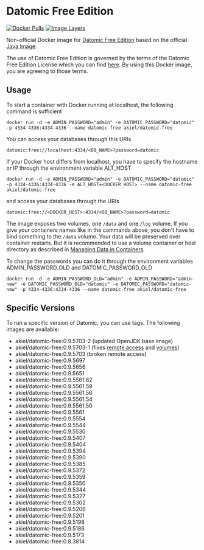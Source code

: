 # Datomic Free Edition

[![Docker Pulls](https://img.shields.io/docker/pulls/akiel/datomic-free.svg)](https://hub.docker.com/r/akiel/datomic-free/)
[![Image Layers](https://images.microbadger.com/badges/image/akiel/datomic-free.svg)](https://microbadger.com/images/akiel/datomic-free)

Non-official Docker image for [Datomic Free Edition][1] based on the official
[Java Image][2].

The use of Datomic Free Edition is governed by the terms of the Datomic Free 
Edition License which you can find [here][3]. By using this Docker image, you 
are agreeing to those terms.

## Usage

To start a container with Docker running at localhost, the following command
is sufficient

    docker run -d -e ADMIN_PASSWORD="admin" -e DATOMIC_PASSWORD="datomic" -p 4334-4336:4334-4336 --name datomic-free akiel/datomic-free

You can access your databases through this URIs

    datomic:free://localhost:4334/<DB_NAME>?password=datomic

If your Docker host differs from localhost, you have to specify the hostname or
IP through the environment variable ALT_HOST

    docker run -d -e ADMIN_PASSWORD="admin" -e DATOMIC_PASSWORD="datomic" -p 4334-4336:4334-4336 -e ALT_HOST=<DOCKER_HOST> --name datomic-free akiel/datomic-free

and access your databases through the URIs

    datomic:free://<DOCKER_HOST>:4334/<DB_NAME>?password=datomic

The image exposes two volumes, one `/data` and one `/log` volume. If you give
your containers names like in the commands above, you don't have to bind 
something to the `/data` volume. Your data will be preserved over container
restarts. But it is recommended to use a volume container or host directory as
described in [Managing Data in Containers][4].

To change the passwords you can do it through the environment variables ADMIN_PASSWORD_OLD and DATOMIC_PASSWORD_OLD

    docker run -d -e ADMIN_PASSWORD_OLD="admin" -e ADMIN_PASSWORD="admin-new" -e DATOMIC_PASSWORD_OLD="datomic" -e DATOMIC_PASSWORD="datomic-new" -p 4334-4336:4334-4336 --name datomic-free akiel/datomic-free

## Specific Versions

To run a specific version of Datomic, you can use tags. The following images are
available:

* akiel/datomic-free:0.9.5703-2 (updated OpenJDK base image)
* akiel/datomic-free:0.9.5703-1 (fixes [remote access][6] and [volumes][5])
* akiel/datomic-free:0.9.5703 (broken remote access)
* akiel/datomic-free:0.9.5697
* akiel/datomic-free:0.9.5656
* akiel/datomic-free:0.9.5651
* akiel/datomic-free:0.9.5561.62
* akiel/datomic-free:0.9.5561.59
* akiel/datomic-free:0.9.5561.56
* akiel/datomic-free:0.9.5561.54
* akiel/datomic-free:0.9.5561.50
* akiel/datomic-free:0.9.5561
* akiel/datomic-free:0.9.5554
* akiel/datomic-free:0.9.5544
* akiel/datomic-free:0.9.5530
* akiel/datomic-free:0.9.5407
* akiel/datomic-free:0.9.5404
* akiel/datomic-free:0.9.5394
* akiel/datomic-free:0.9.5390
* akiel/datomic-free:0.9.5385
* akiel/datomic-free:0.9.5372
* akiel/datomic-free:0.9.5359
* akiel/datomic-free:0.9.5350
* akiel/datomic-free:0.9.5344
* akiel/datomic-free:0.9.5327
* akiel/datomic-free:0.9.5302
* akiel/datomic-free:0.9.5206
* akiel/datomic-free:0.9.5201
* akiel/datomic-free:0.9.5198
* akiel/datomic-free:0.9.5186
* akiel/datomic-free:0.9.5173
* akiel/datomic-free:0.8.3814

[1]: <https://my.datomic.com/downloads/free>
[2]: <https://registry.hub.docker.com/u/library/java/>
[3]: <https://my.datomic.com/datomic.com/datomic-free-edition-license.html>
[4]: <https://docs.docker.com/userguide/dockervolumes/#volume>
[5]: <https://github.com/alexanderkiel/datomic-free/issues/10>
[6]: <https://github.com/alexanderkiel/datomic-free/issues/5>
